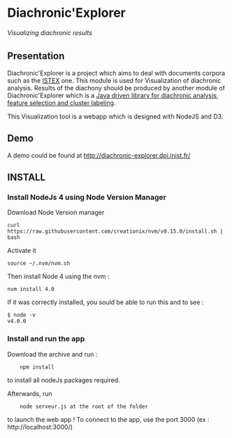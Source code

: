 # Diachronic'Explorer
###### Visualizing diachronic results

## Presentation
Diachronic'Explorer is a project which aims to deal with documents corpora such as the [ISTEX](http://www.istex.fr/) one. This module is used for Visualization of diachronic analysis. Results of the diachony should be produced by another module of Diachronic'Explorer which is a [Java driven library for diachronic analysis, feature selection and cluster labeling](https://github.com/nicolasdugue/istex). 

This Visualization tool is a webapp which is designed with NodeJS and D3.

## Demo 

A demo could be found at http://diachronic-explorer.dpi.inist.fr/

## INSTALL

### Install NodeJs 4 using Node Version Manager

Download Node Version manager

    curl https://raw.githubusercontent.com/creationix/nvm/v0.15.0/install.sh | bash

Activate it

    source ~/.nvm/nvm.sh
    
Then install Node 4 using the nvm : 

    nvm install 4.0
    
If it was correctly installed, you sould be able to run this and to see : 

    $ node -v
    v4.0.0


### Install and run the app

Download the archive and run :

        npm install
to install all nodeJs packages required.

Afterwards, run 

        node serveur.js at the root of the folder
to launch the web app !
To connect to the app, use the port 3000 (ex : http://localhost:3000/)
